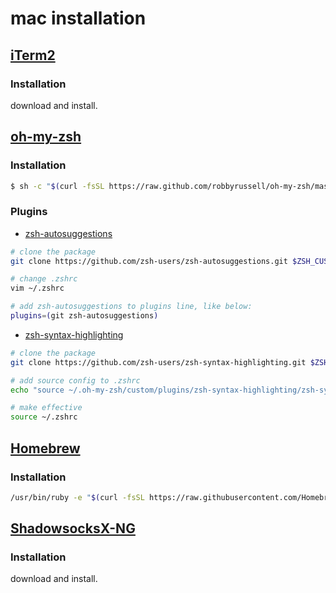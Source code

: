 # mac installation

## [iTerm2](https://www.iterm2.com/)

### Installation

download and install.

## [oh-my-zsh](https://ohmyz.sh/)

### Installation

```sh
$ sh -c "$(curl -fsSL https://raw.github.com/robbyrussell/oh-my-zsh/master/tools/install.sh)"
```

### Plugins

- [zsh-autosuggestions](https://github.com/zsh-users/zsh-autosuggestions)

```sh
# clone the package
git clone https://github.com/zsh-users/zsh-autosuggestions.git $ZSH_CUSTOM/plugins/zsh-autosuggestions

# change .zshrc
vim ~/.zshrc

# add zsh-autosuggestions to plugins line, like below:
plugins=(git zsh-autosuggestions)
```

- [zsh-syntax-highlighting](https://github.com/zsh-users/zsh-syntax-highlighting)

```sh
# clone the package
git clone https://github.com/zsh-users/zsh-syntax-highlighting.git $ZSH_CUSTOM/plugins/zsh-syntax-highlighting

# add source config to .zshrc
echo "source ~/.oh-my-zsh/custom/plugins/zsh-syntax-highlighting/zsh-syntax-highlighting.zsh" >> ~/.zshrc

# make effective
source ~/.zshrc
```

## [Homebrew](https://brew.sh/)

### Installation

```sh
/usr/bin/ruby -e "$(curl -fsSL https://raw.githubusercontent.com/Homebrew/install/master/install)"
```

## [ShadowsocksX-NG](https://github.com/shadowsocks/ShadowsocksX-NG)

### Installation

download and install.
